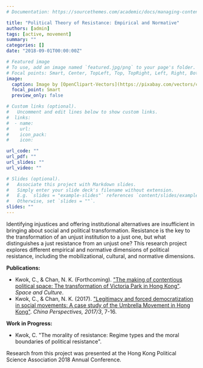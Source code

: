 ```yaml
---
# Documentation: https://sourcethemes.com/academic/docs/managing-content/

title: "Political Theory of Resistance: Empirical and Normative"
authors: [admin]
tags: [active, movement]
summary: ""
categories: []
date: "2018-09-01T00:00:00Z"

# Featured image
# To use, add an image named `featured.jpg/png` to your page's folder.
# Focal points: Smart, Center, TopLeft, Top, TopRight, Left, Right, BottomLeft, Bottom, BottomRight.
image: 
  caption: Image by [OpenClipart-Vectors](https://pixabay.com/vectors/crowd-demonstration-flag-man-march-1294991/) on [Pixabay](https://pixabay.com/)
  focal_point: Smart
  preview_only: false

# Custom links (optional).
#   Uncomment and edit lines below to show custom links.
#  links:
#  - name: 
#    url: 
#    icon_pack: 
#    icon: 

url_code: ""
url_pdf: ""
url_slides: ""
url_video: ""

# Slides (optional).
#   Associate this project with Markdown slides.
#   Simply enter your slide deck's filename without extension.
#   E.g. `slides = "example-slides"` references `content/slides/example-slides.md`.
#   Otherwise, set `slides = ""`.
slides: ""
---
```


Identifying injustices and offering institutional alternatives are insufficient in bringing about social and political transformation. Resistance is the key to the transformation of an unjust institution to a just one, but what distinguishes a just resistance from an unjust one? This research project explores different empirical and normative dimensions of political resistance, including the mobilizational, cultural, and normative dimensions. 

**Publications:**
* Kwok, C., & Chan, N. K. (Forthcoming). ["The making of contentious political space: The transformation of Victoria Park in Hong Kong"](https://doi.org/10.1177/1206331220912160). *Space and Culture*. 
* Kwok, C., & Chan, N. K. (2017). ["Legitimacy and forced democratization in social movements: A case study of the Umbrella Movement in Hong Kong"](https://doi.org/10.4000/chinaperspectives.7375). *China Perspectives, 2017/3*, 7-16.

**Work in Progress:** 
* Kwok, C. "The morality of resistance: Regime types and the moral boundaries of political resistance".



Research from this project was presented at the Hong Kong Political Science Association 2018 Annual Conference.
